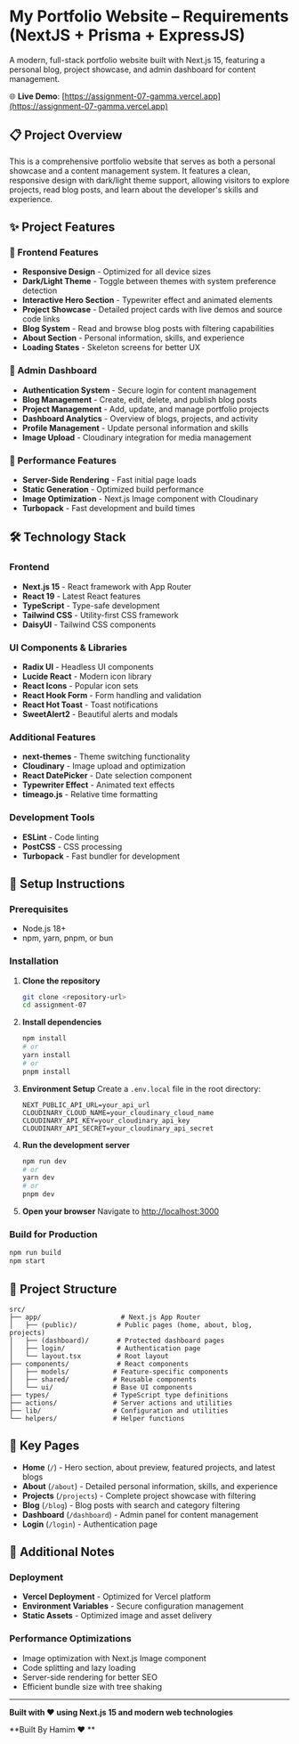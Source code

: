 # My Portfolio Website – Requirements (NextJS + Prisma + ExpressJS)

A modern, full-stack portfolio website built with Next.js 15, featuring a personal blog, project showcase, and admin dashboard for content management.

🌐 **Live Demo**: [https://assignment-07-gamma.vercel.app](https://assignment-07-gamma.vercel.app)

## 📋 Project Overview

This is a comprehensive portfolio website that serves as both a personal showcase and a content management system. It features a clean, responsive design with dark/light theme support, allowing visitors to explore projects, read blog posts, and learn about the developer's skills and experience.

## ✨ Project Features

### 🎨 Frontend Features
- **Responsive Design** - Optimized for all device sizes
- **Dark/Light Theme** - Toggle between themes with system preference detection
- **Interactive Hero Section** - Typewriter effect and animated elements
- **Project Showcase** - Detailed project cards with live demos and source code links
- **Blog System** - Read and browse blog posts with filtering capabilities
- **About Section** - Personal information, skills, and experience
- **Loading States** - Skeleton screens for better UX

### 🔐 Admin Dashboard
- **Authentication System** - Secure login for content management
- **Blog Management** - Create, edit, delete, and publish blog posts
- **Project Management** - Add, update, and manage portfolio projects
- **Dashboard Analytics** - Overview of blogs, projects, and activity
- **Profile Management** - Update personal information and skills
- **Image Upload** - Cloudinary integration for media management

### 🚀 Performance Features
- **Server-Side Rendering** - Fast initial page loads
- **Static Generation** - Optimized build performance
- **Image Optimization** - Next.js Image component with Cloudinary
- **Turbopack** - Fast development and build times

## 🛠️ Technology Stack

### Frontend
- **Next.js 15** - React framework with App Router
- **React 19** - Latest React features
- **TypeScript** - Type-safe development
- **Tailwind CSS** - Utility-first CSS framework
- **DaisyUI** - Tailwind CSS components

### UI Components & Libraries
- **Radix UI** - Headless UI components
- **Lucide React** - Modern icon library
- **React Icons** - Popular icon sets
- **React Hook Form** - Form handling and validation
- **React Hot Toast** - Toast notifications
- **SweetAlert2** - Beautiful alerts and modals

### Additional Features
- **next-themes** - Theme switching functionality
- **Cloudinary** - Image upload and optimization
- **React DatePicker** - Date selection component
- **Typewriter Effect** - Animated text effects
- **timeago.js** - Relative time formatting

### Development Tools
- **ESLint** - Code linting
- **PostCSS** - CSS processing
- **Turbopack** - Fast bundler for development

## 🚀 Setup Instructions

### Prerequisites
- Node.js 18+
- npm, yarn, pnpm, or bun

### Installation

1. **Clone the repository**
   ```bash
   git clone <repository-url>
   cd assignment-07
   ```

2. **Install dependencies**
   ```bash
   npm install
   # or
   yarn install
   # or
   pnpm install
   ```

3. **Environment Setup**
   Create a `.env.local` file in the root directory:
   ```env
   NEXT_PUBLIC_API_URL=your_api_url
   CLOUDINARY_CLOUD_NAME=your_cloudinary_cloud_name
   CLOUDINARY_API_KEY=your_cloudinary_api_key
   CLOUDINARY_API_SECRET=your_cloudinary_api_secret
   ```

4. **Run the development server**
   ```bash
   npm run dev
   # or
   yarn dev
   # or
   pnpm dev
   ```

5. **Open your browser**
   Navigate to [http://localhost:3000](http://localhost:3000)

### Build for Production

```bash
npm run build
npm start
```

## 📁 Project Structure

```
src/
├── app/                    # Next.js App Router
│   ├── (public)/          # Public pages (home, about, blog, projects)
│   ├── (dashboard)/       # Protected dashboard pages
│   ├── login/             # Authentication page
│   └── layout.tsx         # Root layout
├── components/            # React components
│   ├── models/           # Feature-specific components
│   ├── shared/           # Reusable components
│   └── ui/               # Base UI components
├── types/                # TypeScript type definitions
├── actions/              # Server actions and utilities
├── lib/                  # Configuration and utilities
└── helpers/              # Helper functions
```

## 🌟 Key Pages

- **Home** (`/`) - Hero section, about preview, featured projects, and latest blogs
- **About** (`/about`) - Detailed personal information, skills, and experience
- **Projects** (`/projects`) - Complete project showcase with filtering
- **Blog** (`/blog`) - Blog posts with search and category filtering
- **Dashboard** (`/dashboard`) - Admin panel for content management
- **Login** (`/login`) - Authentication page

## 📝 Additional Notes

### Deployment
- **Vercel Deployment** - Optimized for Vercel platform
- **Environment Variables** - Secure configuration management
- **Static Assets** - Optimized image and asset delivery

### Performance Optimizations
- Image optimization with Next.js Image component
- Code splitting and lazy loading
- Server-side rendering for better SEO
- Efficient bundle size with tree shaking

---

**Built with ❤️ using Next.js 15 and modern web technologies**

**Built By Hamim ❤️ **
